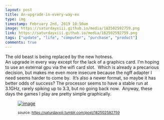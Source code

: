 ```yaml
---
layout: post
title: An-upgrade-in-every-way-ex
type: img
timestamp: February 2nd, 2019 10:50am
image: https://saturdayxiii.github.io/media/182502592759.png
link: https://saturdayxiii.github.io/media/182502592759.png
tags: ["update", "life", "computer", "purchase", "product"]
comments: true
---
```


The old beast is being replaced by the new hotness.
<br/>
An upgrade in every way except for the lack of a graphics card.
I’m hoping to use an external gpu via the wifi card slot.  Which is already a precarious decision, but makes me even more insecure because the ngff adapter I need seems harder to come by.  It’s also a newer format, so maybe it has better odds of success?
The processor seems to have a stable run at 3.1GHz, rarely spiking up to 3.3, but no going back now.  Anyway, these days the games I play are pretty simple graphically.
<figure data-orig-width="1757" data-orig-height="743" class="tmblr-full"><a href="https://66.media.tumblr.com/cdf0be575f8d3c5f5a70c690527d2bf2/tumblr_inline_pmb8811Zz51rnrp45_1280.png" target="_blank"><img src="https://64.media.tumblr.com/cdf0be575f8d3c5f5a70c690527d2bf2/tumblr_inline_pmb8811Zz51rnrp45_540.png" alt="image" data-orig-width="1757" data-orig-height="743"/></a> 
  
<small>source: https://saturdayxiii.tumblr.com/post/182502592759</small>